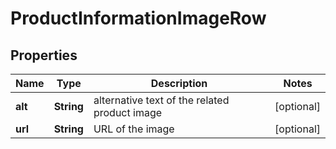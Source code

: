 

# ProductInformationImageRow


## Properties

| Name | Type | Description | Notes |
|------------ | ------------- | ------------- | -------------|
|**alt** | **String** | alternative text of the related product image |  [optional] |
|**url** | **String** | URL of the image |  [optional] |



